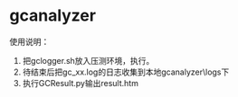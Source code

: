 ﻿# gcanalyzer


使用说明：
1.	把gclogger.sh放入压测环境，执行。
2.	待结束后把gc_xx.log的日志收集到本地gcanalyzer\logs下
3.	执行GCResult.py输出result.htm
